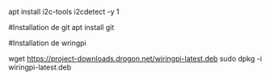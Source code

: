 

apt install i2c-tools
i2cdetect -y 1

#Installation de git
apt install git

#Installation de wringpi

wget https://project-downloads.drogon.net/wiringpi-latest.deb
sudo dpkg -i wiringpi-latest.deb

